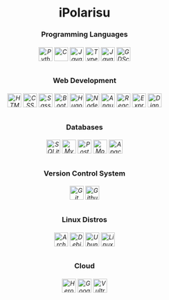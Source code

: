 <h1 align="center"> iPolarisu </h1>

<!-- programming languages -->
<h3 align="center"> Programming Languages </h3>
<h6 align="center">
    <picture>
        <source media="(prefers-color-scheme: dark)" srcset="./icons/python-white.svg">
        <source media="(prefers-color-scheme: light)" srcset="./icons/python.svg">
        <img alt="Python" height=32 src="./icons/python.svg">
    </picture>
    <picture>
        <source media="(prefers-color-scheme: dark)" srcset="./icons/c-white.svg">
        <source media="(prefers-color-scheme: light)" srcset="./icons/c.svg">
        <img alt="C" height=32 src="./icons/c.svg">
    </picture>
    <picture>
        <source media="(prefers-color-scheme: dark)" srcset="./icons/javascript-white.svg">
        <source media="(prefers-color-scheme: light)" srcset="./icons/javascript.svg">
        <img alt="JavaScript" height=32 src="./icons/javascript.svg">
    </picture>
    <picture>
        <source media="(prefers-color-scheme: dark)" srcset="./icons/typescript-white.svg">
        <source media="(prefers-color-scheme: light)" srcset="./icons/typescript.svg">
        <img alt="TypeScript" height=32 src="./icons/typescript.svg">
    </picture>
    <picture>
        <source media="(prefers-color-scheme: dark)" srcset="./icons/java-white.svg">
        <source media="(prefers-color-scheme: light)" srcset="./icons/java.svg">
        <img alt="Java" height=32 src="./icons/java.svg">
    </picture>
    <!--
    <img alt="C++" height=32 src="./icons/cplusplus.svg">
    <img alt="GO" height=32 src="./icons/go.svg">
    -->
    <picture>
        <source media="(prefers-color-scheme: dark)" srcset="./icons/godotengine-white.svg">
        <source media="(prefers-color-scheme: light)" srcset="./icons/godotengine.svg">
        <img alt="GDScript" height=32 src="./icons/godotengine.svg">
    </picture>
    <!-- Java icon by icons8 -->
</h6>

<!-- web dev -->
<h3 align="center"> Web Development </h3>
<h6 align="center">
    <picture>
        <source media="(prefers-color-scheme: dark)" srcset="./icons/html5-white.svg">
        <source media="(prefers-color-scheme: light)" srcset="./icons/html5.svg">
        <img alt="HTML" height=32 src="./icons/html5.svg">
    </picture>
    <picture>
        <source media="(prefers-color-scheme: dark)" srcset="./icons/css3-white.svg">
        <source media="(prefers-color-scheme: light)" srcset="./icons/css3.svg">
        <img alt="CSS" height=32 src="./icons/css3.svg">
    </picture>
    <picture>
        <source media="(prefers-color-scheme: dark)" srcset="./icons/sass-white.svg">
        <source media="(prefers-color-scheme: light)" srcset="./icons/sass.svg">
        <img alt="Sass" height=32 src="./icons/sass.svg">
    </picture>
    <picture>
        <source media="(prefers-color-scheme: dark)" srcset="./icons/bootstrap-white.svg">
        <source media="(prefers-color-scheme: light)" srcset="./icons/bootstrap.svg">
        <img alt="Bootstrap" height=32 src="./icons/bootstrap.svg">
    </picture>
    <picture>
        <source media="(prefers-color-scheme: dark)" srcset="./icons/hugo-white.svg">
        <source media="(prefers-color-scheme: light)" srcset="./icons/hugo.svg">
        <img alt="Hugo" height=32 src="./icons/hugo.svg">
    </picture>
    <picture>
        <source media="(prefers-color-scheme: dark)" srcset="./icons/nodedotjs-white.svg">
        <source media="(prefers-color-scheme: light)" srcset="./icons/nodedotjs.svg">
        <img alt="NodeJS" height=32 src="./icons/nodedotjs.svg">
    </picture>
    <picture>
        <source media="(prefers-color-scheme: dark)" srcset="./icons/angular-white.svg">
        <source media="(prefers-color-scheme: light)" srcset="./icons/angular.svg">
        <img alt="Angular" height=32 src="./icons/angular.svg">
    </picture>
    <picture>
        <source media="(prefers-color-scheme: dark)" srcset="./icons/react-white.svg">
        <source media="(prefers-color-scheme: light)" srcset="./icons/react.svg">
        <img alt="React" height=32 src="./icons/react.svg">
    </picture>
    <picture>
        <source media="(prefers-color-scheme: dark)" srcset="./icons/express-white.svg">
        <source media="(prefers-color-scheme: light)" srcset="./icons/express.svg">
        <img alt="Express" height=32 src="./icons/express.svg">
    </picture>
    <picture>
        <source media="(prefers-color-scheme: dark)" srcset="./icons/django-white.svg">
        <source media="(prefers-color-scheme: light)" srcset="./icons/django.svg">
        <img alt="Django" height=32 src="./icons/django.svg">
    </picture>
</h6>

<!-- data -->
<h3 align="center"> Databases </h3>
<h6 align="center">
    <picture>
        <source media="(prefers-color-scheme: dark)" srcset="./icons/sqlite-white.svg">
        <source media="(prefers-color-scheme: light)" srcset="./icons/sqlite.svg">
        <img alt="SQLite" height=32 src="./icons/sqlite.svg">
    </picture>
    <picture>
        <source media="(prefers-color-scheme: dark)" srcset="./icons/mysql-white.svg">
        <source media="(prefers-color-scheme: light)" srcset="./icons/mysql.svg">
        <img alt="MySQL" height=32 src="./icons/mysql.svg">
    </picture>
    <picture>
        <source media="(prefers-color-scheme: dark)" srcset="./icons/postgresql-white.svg">
        <source media="(prefers-color-scheme: light)" srcset="./icons/postgresql.svg">
        <img alt="Postgresql" height=32 src="./icons/postgresql.svg">
    </picture>
    <picture>
        <source media="(prefers-color-scheme: dark)" srcset="./icons/mongodb-white.svg">
        <source media="(prefers-color-scheme: light)" srcset="./icons/mongodb.svg">
        <img alt="MongoDB" height=32 src="./icons/mongodb.svg">
    </picture>
    <picture>
        <source media="(prefers-color-scheme: dark)" srcset="./icons/apachehadoop-white.svg">
        <source media="(prefers-color-scheme: light)" srcset="./icons/apachehadoop.svg">
        <img alt="ApacheHadoop" height=32 src="./icons/apachehadoop.svg">
    </picture>
</h6>

<!-- vcs -->
<h3 align="center"> Version Control System </h3>
<h6 align="center">
    <picture>
        <source media="(prefers-color-scheme: dark)" srcset="./icons/git-white.svg">
        <source media="(prefers-color-scheme: light)" srcset="./icons/git.svg">
        <img alt="Git" height=32 src="./icons/git.svg">
    </picture>
    <picture>
        <source media="(prefers-color-scheme: dark)" srcset="./icons/github-white.svg">
        <source media="(prefers-color-scheme: light)" srcset="./icons/github.svg">
        <img alt="Github" height=32 src="./icons/github.svg">
    </picture>
    <!--
    <picture>
        <source media="(prefers-color-scheme: dark)" srcset="./icons/gitlab-white.svg">
        <source media="(prefers-color-scheme: light)" srcset="./icons/gitlab.svg">
        <img alt="Gitlab" height=32 src="./icons/gitlab.svg">
    </picture>
    -->
</h6>

<!-- linux distros -->
<h3 align="center"> Linux Distros </h3>
<h6 align="center">
    <picture>
        <source media="(prefers-color-scheme: dark)" srcset="./icons/archlinux-white.svg">
        <source media="(prefers-color-scheme: light)" srcset="./icons/archlinux.svg">
        <img alt="ArchLinux" height=32 src="./icons/archlinux.svg">
    </picture>
    <picture>
        <source media="(prefers-color-scheme: dark)" srcset="./icons/debian-white.svg">
        <source media="(prefers-color-scheme: light)" srcset="./icons/debian.svg">
        <img alt="Debian" height=32 src="./icons/debian.svg">
    </picture>
    <picture>
        <source media="(prefers-color-scheme: dark)" srcset="./icons/ubuntu-white.svg">
        <source media="(prefers-color-scheme: light)" srcset="./icons/ubuntu.svg">
        <img alt="Ubuntu" height=32 src="./icons/ubuntu.svg">
    </picture>
    <picture>
        <source media="(prefers-color-scheme: dark)" srcset="./icons/linuxmint-white.svg">
        <source media="(prefers-color-scheme: light)" srcset="./icons/linuxmint.svg">
        <img alt="LinuxMint" height=32 src="./icons/linuxmint.svg">
    </picture>
</h6>

<!-- cloud -->
<h3 align="center"> Cloud </h3>
<h6 align="center">
    <picture>
        <source media="(prefers-color-scheme: dark)" srcset="./icons/heroku-white.svg">
        <source media="(prefers-color-scheme: light)" srcset="./icons/heroku.svg">
        <img alt="Heroku" height=32 src="./icons/heroku.svg">
    </picture>
    <picture>
        <source media="(prefers-color-scheme: dark)" srcset="./icons/googlecloud-white.svg">
        <source media="(prefers-color-scheme: light)" srcset="./icons/googlecloud.svg">
        <img alt="GoogleCloud" height=32 src="./icons/googlecloud.svg">
    </picture>
    <picture>
        <source media="(prefers-color-scheme: dark)" srcset="./icons/vultr-white.svg">
        <source media="(prefers-color-scheme: light)" srcset="./icons/vultr.svg">
        <img alt="Vultr" height=32 src="./icons/vultr.svg">
    </picture>
</h6>
